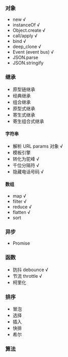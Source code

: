 
### 对象
+ new √
+ instanceOf √
+ Object.create √
+ call/apply √
+ bind √
+ deep_clone √
+ Event (event bus) √
+ JSON.parse
+ JSON.stringify


### 继承
+ 原型链继承
+ 经典继承
+ 组合继承
+ 原型式继承
+ 寄生式继承
+ 寄生组合式继承

#### 字符串
+ 解析 URL params 对象 √
+ 模板引擎
+ 转化为驼峰 √
+ 千位分隔符 √
+ 隐藏电话号码 √
  
#### 数组
+ map √
+ filter √
+ reduce √
+ flatten √
+ sort 

### 异步
 + Promise

### 函数
+ 防抖 debounce √
+ 节流 throttle √
+ 柯里化

### 排序
+ 冒泡
+ 选择
+ 插入
+ 快排
+ 希尔

### 算法